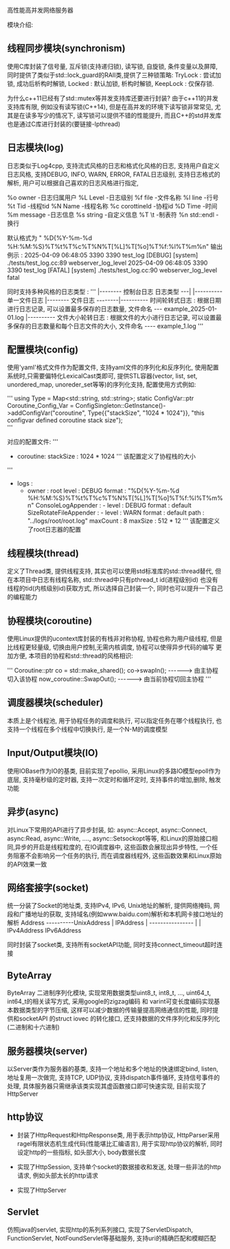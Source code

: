 高性能高并发网络服务器

模块介绍:

## 线程同步模块(synchronism)
使用C库封装了信号量, 互斥锁(支持递归锁), 读写锁, 自旋锁, 条件变量以及屏障, 同时提供了类似于std::lock_guard的RAII类,提供了三种锁策略:
TryLock : 尝试加锁, 成功后析构时解锁, Locked : 默认加锁, 析构时解锁, KeepLock : 仅保存锁.

为什么c++11已经有了std::mutex等并发支持库还要进行封装? 
  由于c++11的并发支持库有限, 例如没有读写锁(C++14), 但是在高并发的环境下读写锁非常常见, 
  尤其是在读多写少的情况下, 读写锁可以提供不错的性能提升, 而且C++的std并发库也是通过C库进行封装的(要链接-lpthread)

## 日志模块(log)
日志类似于Log4cpp, 支持流式风格的日志和格式化风格的日志, 支持用户自定义日志风格, 支持DEBUG, INFO, WARN, ERROR, FATAL日志级别, 
支持日志格式的解析, 用户可以根据自己喜欢的日志风格进行指定, 

  %o owner            -日志归属用户       %L Level            -日志级别
  %f file             -文件名称           %l line             -行号
  %t Tid              -线程tid            %N Name             -线程名称
  %c corottineId      -协程id             %D Time             -时间
  %m message          -日志信息           %s string           -自定义信息
  %T \t               -制表符             %n std::endl        -换行

默认格式为 " %D{%Y-%m-%d %H:%M:%S}%T%t%T%c%T%N%T[%L]%T[%o]%T%f:%l%T%m%n"
输出例示 : 
2025-04-09 06:48:05	3390	3390	test_log	[DEBUG]	[system]	./tests/test_log.cc:89	webserver_log_level
2025-04-09 06:48:05	3390	3390	test_log	[FATAL]	[system]	./tests/test_log.cc:90	webserver_log_level fatal

同时支持多种风格的日志类型 :
''' 
            |-------- 控制台日志
日志类型 ---|                          |----------  单一文件日志
            |-------- 文件日志 --------|----------  时间轮转式日志 : 根据日期进行日志记录, 可以设置最多保存的日志数量, 文件命名 --- example_2025-01-01.log
                                       |----------  文件大小轮转日志 : 根据文件的大小进行日志记录,  可以设置最多保存的日志数量和每个日志文件的大小, 文件命名 ---- example_1.log
'''

## 配置模块(config)
使用'yaml'格式文件作为配置文件, 支持yaml文件的序列化和反序列化, 使用配置系统时,只需要偏特化LexicalCast类即可,
提供STL容器(vector, list, set, unordered_map, unoreder_set等等)的序列化支持, 配置使用方式例如:

'''
using Type = Map<std::string, std::string>;
static ConfigVar<Type>::ptr Coroutine_Config_Var = 
        ConfigSingleton::GetInstance()->addConfigVar<Type>("coroutine", 
            Type{{"stackSize", "1024 * 1024"}},  "this configvar defined coroutine stack size");  
'''

对应的配置文件:
'''
 - coroutine:
       stackSize : 1024 * 1024
'''
该配置定义了协程栈的大小

'''
- logs :
    - owner : root
      level : DEBUG
      format : "%D{%Y-%m-%d %H:%M:%S}%T%t%T%c%T%N%T[%L]%T[%o]%T%f:%l%T%m%n"
      ConsoleLogAppender :
          - level : DEBUG
            format : default
      SizeRotateFileAppender :
          - level : WARN
            format : default
            path : "../logs/root/root.log"
            maxCount : 8
            maxSize : 512 * 12
'''
该配置定义了root日志器的配置

## 线程模块(thread)
定义了Thread类, 提供线程支持, 其实也可以使用std标准库的std::thread替代, 但在本项目中日志有线程名称, std::thread中只有pthread_t id(进程级别id)
也没有 线程的tid(内核级别id)获取方式, 所以选择自己封装一个, 同时也可以提升一下自己的编程能力


## 协程模块(coroutine)
使用Linux提供的ucontext库封装的有栈非对称协程, 协程也称为用户级线程, 但是比线程更轻量级, 切换由用户控制,无需内核调度, 协程可以使得异步代码的编写
更加方便, 本项目的协程和std::thread的风格相识:

'''
Coroutine::ptr co = std::make_shared<Coroutine>();
co->swapIn();    ------> 由主协程切入该协程
now_coroutine::SwapOut();  ------> 由当前协程切回主协程
'''


## 调度器模块(scheduler)
本质上是个线程池, 用于协程任务的调度和执行, 可以指定任务在哪个线程执行, 也支持一个线程在多个线程中切换执行, 是一个N-M的调度模型


## Input/Output模块(IO)
使用IOBase作为IO的基类, 目前实现了epollio, 采用Linux的多路IO模型epoll作为底层, 支持毫秒级的定时器, 支持一次定时和循环定时, 支持事件的增加,删除, 触发功能


## 异步(async)
对Linux下常用的API进行了异步封装, 如: async::Accept, async::Connect, async:Read, async::Write, ...., async::Setsockopt等等, 和Linux的原始接口相同,异步的开启是线程粒度的, 在IO调度器中, 
这些函数会展现出异步特性, 一个任务阻塞不会影响另一个任务的执行, 而在调度器线程外, 这些函数效果和Linux原始的API效果一致


## 网络套接字(socket)
统一分装了Socket的地址类, 支持IPv4, IPv6, Unix地址的解析, 提供网络掩码, 网段和广播地址的获取, 支持域名(例如www.baidu.com)解析和本机网卡接口地址的解析
                    Address ----------UnixAddress
                       |
                   IPAddress
                       |
                ----------------
                |              |
          IPv4Address      IPv6Address

同时封装了socket类, 支持所有socketAPI功能, 同时支持connect_timeout超时连接


## ByteArray
ByteArray 二进制序列化模块, 实现常用数据类型uint8_t, int8_t, ..., uint64_t, int64_t的相关读写方式, 采用google的zigzag编码 和 varint可变长度编码实现基本数据类型的字节压缩,
这样可以减少数据的传输量提高网络通信的性能, 同时提供和socketAPI 的struct iovec 的转化接口, 还支持数据的文件序列化和反序列化(二进制和十六进制)


## 服务器模块(server)
以Server类作为服务器的基类, 支持一个地址和多个地址的快速绑定bind, listen, 地址复用一次做完, 支持TCP, UDP协议, 支持dispatch事件循环, 支持信号事件的处理, 
具体服务器只需继承该类实现其虚函数接口即可快速实现, 目前实现了HttpServer

## http协议
 - 封装了HttpRequest和HttpResponse类, 用于表示http协议, HttpParser采用ragel有限状态机生成代码(性能堪比汇编语言), 用于实现http协议的解析, 同时设定http的一些指标,
如头部大小, body数据长度

 - 实现了HttpSession, 支持单个socket的数据接收和发送, 处理一些非法的http请求, 例如头部太长的http请求

 - 实现了HttpServer

## Servlet
仿照java的servlet, 实现http的系列系列接口,  实现了ServletDispatch, FunctionServlet, NotFoundServlet等基础服务, 支持uri的精确匹配和模糊匹配
